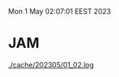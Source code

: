 Mon  1 May 02:07:01 EEST 2023
# JAM
<a href='./cache/202305/01_02.log'>./cache/202305/01_02.log</a>
